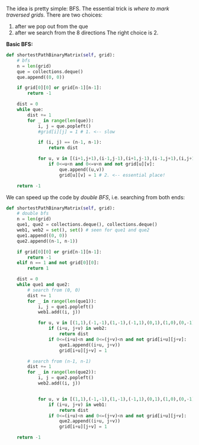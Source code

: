 The idea is pretty simple: BFS. The essential trick is *where to mark traversed grids*. There are two choices:
1. after we pop out from the que
1. after we search from the 8 directions
The right choice is 2.

**Basic BFS:**
```python
def shortestPathBinaryMatrix(self, grid):
	# bfs
	n = len(grid)
	que = collections.deque()
	que.append((0, 0))

	if grid[0][0] or grid[n-1][n-1]:
		return -1

	dist = 0
	while que:
		dist += 1
		for _ in range(len(que)):
			i, j = que.popleft()
			#grid[i][j] = 1 # 1. <-- slow

			if (i, j) == (n-1, n-1):
				return dist

			for u, v in [(i+1,j+1),(i-1,j-1),(i+1,j-1),(i-1,j+1),(i,j+1),(i+1,j),(i,j-1),(i-1,j)]:
				if 0<=u<n and 0<=v<n and not grid[u][v]:
					que.append((u,v))
					grid[u][v] = 1 # 2. <-- essential place!

	return -1
```
We can speed up the code by *double BFS*, i.e. searching from both ends:
```python
def shortestPathBinaryMatrix(self, grid):
	# double bfs
	n = len(grid)
	que1, que2 = collections.deque(), collections.deque()
	web1, web2 = set(), set() # seen for que1 and que2
	que1.append((0, 0))
	que2.append((n-1, n-1))

	if grid[0][0] or grid[n-1][n-1]:
		return -1
	elif n == 1 and not grid[0][0]:
		return 1

	dist = 0
	while que1 and que2:
		# search from (0, 0)
		dist += 1
		for _ in range(len(que1)):
			i, j = que1.popleft()
			web1.add((i, j))

			for u, v in [(1,1),(-1,-1),(1,-1),(-1,1),(0,1),(1,0),(0,-1),(-1,0)]:
				if (i+u, j+v) in web2:
					return dist
				if 0<=(i+u)<n and 0<=(j+v)<n and not grid[i+u][j+v]:
					que1.append((i+u, j+v))
					grid[i+u][j+v] = 1

		# search from (n-1, n-1)
		dist += 1
		for _ in range(len(que2)):
			i, j = que2.popleft()
			web2.add((i, j))


			for u, v in [(1,1),(-1,-1),(1,-1),(-1,1),(0,1),(1,0),(0,-1),(-1,0)]:
				if (i+u, j+v) in web1:
					return dist
				if 0<=(i+u)<n and 0<=(j+v)<n and not grid[i+u][j+v]:
					que2.append((i+u, j+v))
					grid[i+u][j+v] = 1

	return -1
```
